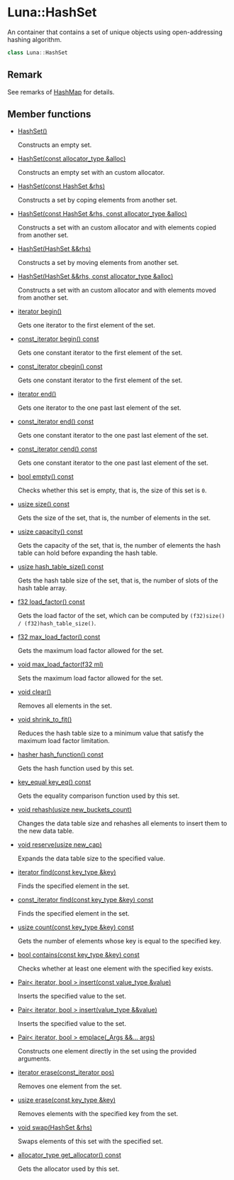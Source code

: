 # Luna::HashSet
An container that contains a set of unique objects using open-addressing hashing algorithm. 

```c++
class Luna::HashSet
```



## Remark
See remarks of [HashMap](class_luna_1_1_hash_map.md) for details. 

## Member functions
* [HashSet()](class_luna_1_1_hash_set_1aa4f0e7330b8f252895e4efe56ff777e9.md)

    Constructs an empty set. 

* [HashSet(const allocator_type &alloc)](class_luna_1_1_hash_set_1ac3e1671dc4e34c755a583cc4a7593aa9.md)

    Constructs an empty set with an custom allocator. 

* [HashSet(const HashSet &rhs)](class_luna_1_1_hash_set_1a6ce922272e9b48e02c09b0968723b578.md)

    Constructs a set by coping elements from another set. 

* [HashSet(const HashSet &rhs, const allocator_type &alloc)](class_luna_1_1_hash_set_1a8310d342fe4cb01c756c739667b09466.md)

    Constructs a set with an custom allocator and with elements copied from another set. 

* [HashSet(HashSet &&rhs)](class_luna_1_1_hash_set_1a06d6505d23924bb7039e61c55c3ded85.md)

    Constructs a set by moving elements from another set. 

* [HashSet(HashSet &&rhs, const allocator_type &alloc)](class_luna_1_1_hash_set_1aeaf4c216b4d13706a981282ecdb6f56c.md)

    Constructs a set with an custom allocator and with elements moved from another set. 

* [iterator begin()](class_luna_1_1_hash_set_1ad69bd11391be1a1dba5c8202259664f8.md)

    Gets one iterator to the first element of the set. 

* [const_iterator begin() const](class_luna_1_1_hash_set_1a29305669b60ca1680752e2fc3592ba99.md)

    Gets one constant iterator to the first element of the set. 

* [const_iterator cbegin() const](class_luna_1_1_hash_set_1a39112ae08f6ffc7ee58c6aa79772e094.md)

    Gets one constant iterator to the first element of the set. 

* [iterator end()](class_luna_1_1_hash_set_1acad38d52497a975bfb6f2f6acd76631f.md)

    Gets one iterator to the one past last element of the set. 

* [const_iterator end() const](class_luna_1_1_hash_set_1accf9a4bd0c34d4a5f6a7dab66ea10cdc.md)

    Gets one constant iterator to the one past last element of the set. 

* [const_iterator cend() const](class_luna_1_1_hash_set_1a93791e61ab486b4022c389d634b4facc.md)

    Gets one constant iterator to the one past last element of the set. 

* [bool empty() const](class_luna_1_1_hash_set_1a644718bb2fb240de962dc3c9a1fdf0dc.md)

    Checks whether this set is empty, that is, the size of this set is `0`. 

* [usize size() const](class_luna_1_1_hash_set_1a79348f1b7c06b34052b42656a0279429.md)

    Gets the size of the set, that is, the number of elements in the set. 

* [usize capacity() const](class_luna_1_1_hash_set_1ad96bf59cb22e917cbd210ba068e8acb3.md)

    Gets the capacity of the set, that is, the number of elements the hash table can hold before expanding the hash table. 

* [usize hash_table_size() const](class_luna_1_1_hash_set_1ace4cb83fbe1efc093ab5cd0180cc6868.md)

    Gets the hash table size of the set, that is, the number of slots of the hash table array. 

* [f32 load_factor() const](class_luna_1_1_hash_set_1a98c20997abc3070d80e9c2e70afa0493.md)

    Gets the load factor of the set, which can be computed by `(f32)size() / (f32)hash_table_size()`. 

* [f32 max_load_factor() const](class_luna_1_1_hash_set_1aebb6ef2d39e739cc28a67244e423a3a8.md)

    Gets the maximum load factor allowed for the set. 

* [void max_load_factor(f32 ml)](class_luna_1_1_hash_set_1a9102a0c114eea9587ad22afc2a1ccc3c.md)

    Sets the maximum load factor allowed for the set. 

* [void clear()](class_luna_1_1_hash_set_1ac8bb3912a3ce86b15842e79d0b421204.md)

    Removes all elements in the set. 

* [void shrink_to_fit()](class_luna_1_1_hash_set_1a5f16304f80b6fb253c7b0ead3e16dd18.md)

    Reduces the hash table size to a minimum value that satisfy the maximum load factor limitation. 

* [hasher hash_function() const](class_luna_1_1_hash_set_1a72ffe2880da1c06d22d90000f9720967.md)

    Gets the hash function used by this set. 

* [key_equal key_eq() const](class_luna_1_1_hash_set_1a10b2be386447b0ab61e83d0f5527b688.md)

    Gets the equality comparison function used by this set. 

* [void rehash(usize new_buckets_count)](class_luna_1_1_hash_set_1aa9af2af24db0f9dd476c29bc7ec7105b.md)

    Changes the data table size and rehashes all elements to insert them to the new data table. 

* [void reserve(usize new_cap)](class_luna_1_1_hash_set_1aa1c32ac6498d3f6d21cab98d1cbf3455.md)

    Expands the data table size to the specified value. 

* [iterator find(const key_type &key)](class_luna_1_1_hash_set_1a9c9766a96c492f3e9e5861d6b4f87387.md)

    Finds the specified element in the set. 

* [const_iterator find(const key_type &key) const](class_luna_1_1_hash_set_1af2a080484f0b756af6f218c0e6bae306.md)

    Finds the specified element in the set. 

* [usize count(const key_type &key) const](class_luna_1_1_hash_set_1a2d5dc5e3872df3149f3c3ac730ff5607.md)

    Gets the number of elements whose key is equal to the specified key. 

* [bool contains(const key_type &key) const](class_luna_1_1_hash_set_1aa0b05f4f6c691fbe71159c631dded53b.md)

    Checks whether at least one element with the specified key exists. 

* [Pair< iterator, bool > insert(const value_type &value)](class_luna_1_1_hash_set_1a45549ac2883165244dbc0005a33dac64.md)

    Inserts the specified value to the set. 

* [Pair< iterator, bool > insert(value_type &&value)](class_luna_1_1_hash_set_1adfc3632f295d0c500bafbe68b91757f8.md)

    Inserts the specified value to the set. 

* [Pair< iterator, bool > emplace(_Args &&... args)](class_luna_1_1_hash_set_1a044dbf1291b7cfaae7c7f433d582f937.md)

    Constructs one element directly in the set using the provided arguments. 

* [iterator erase(const_iterator pos)](class_luna_1_1_hash_set_1a29790c28710ec0e64b48c2f4edd0b08c.md)

    Removes one element from the set. 

* [usize erase(const key_type &key)](class_luna_1_1_hash_set_1a34dd266404ddfcb1683866f0c203904e.md)

    Removes elements with the specified key from the set. 

* [void swap(HashSet &rhs)](class_luna_1_1_hash_set_1a5a3ff715058dbdd18342edc590656127.md)

    Swaps elements of this set with the specified set. 

* [allocator_type get_allocator() const](class_luna_1_1_hash_set_1a6e99c6263568d88f95ca01dc694f1051.md)

    Gets the allocator used by this set. 


